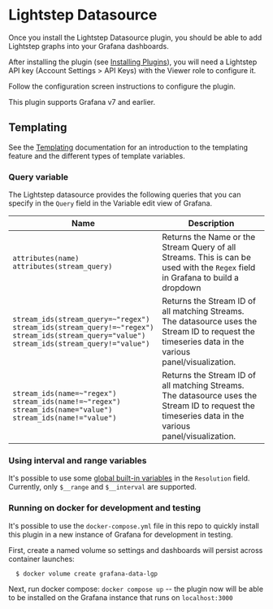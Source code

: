 # Lightstep Datasource

Once you install the Lightstep Datasource plugin, you should be able to add Lightstep graphs into your Grafana dashboards.

After installing the plugin (see [Installing Plugins](https://grafana.com/docs/grafana/latest/plugins/installation)), you will need a Lightstep API key (Account Settings > API Keys) with the Viewer role to configure it. 

Follow the configuration screen instructions to configure the plugin.

This plugin supports Grafana v7 and earlier.

## Templating
See the [Templating](https://grafana.com/docs/grafana/latest/reference/templating/) documentation for an introduction to the templating feature and the different types of template variables.

### Query variable
The Lightstep datasource provides the following queries that you can specify in the `Query` field in the Variable edit view of Grafana.

| Name         | Description |
| ------------ |-------------| 
| `attributes(name)` <br/>`attributes(stream_query)`    | Returns the Name or the Stream Query of all Streams. This is can be used with the `Regex` field in Grafana to build a dropdown |
| `stream_ids(stream_query=~"regex")` <br/>`stream_ids(stream_query!=~"regex")` <br/>`stream_ids(stream_query="value")` <br/>`stream_ids(stream_query!="value")`    | Returns the Stream ID of all matching Streams. The datasource uses the Stream ID to request the timeseries data in the various panel/visualization. |
| `stream_ids(name=~"regex")` <br/>`stream_ids(name!=~"regex")` <br/>`stream_ids(name="value")` <br/>`stream_ids(name!="value")`    | Returns the Stream ID of all matching Streams. The datasource uses the Stream ID to request the timeseries data in the various panel/visualization. |

### Using interval and range variables
It's possible to use some [global built-in variables](https://grafana.com/docs/grafana/latest/reference/templating/#global-built-in-variables) in the `Resolution` field.
Currently, only `$__range` and `$__interval` are supported.

### Running on docker for development and testing
It's possible to use the `docker-compose.yml` file in this repo to quickly install this plugin in a new instance of Grafana for development in testing.

First, create a named volume so settings and dashboards will persist across container launches:

```
  $ docker volume create grafana-data-lgp 
```

Next, run docker compose: `docker compose up` -- the plugin now will be able to be installed on the Grafana instance that runs on `localhost:3000`